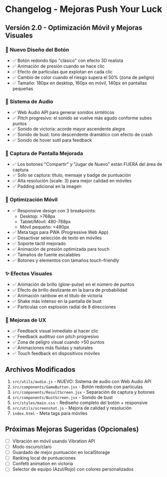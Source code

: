 # Changelog - Mejoras Push Your Luck

## Versión 2.0 - Optimización Móvil y Mejoras Visuales

### 🎨 Nuevo Diseño del Botón

- ✅ Botón redondo tipo "clásico" con efecto 3D realista
- ✅ Animación de presión cuando se hace clic
- ✅ Efecto de partículas que explotan en cada clic
- ✅ Cambio de color cuando el riesgo supera el 50% (zona de peligro)
- ✅ Tamaño: 180px en desktop, 160px en móvil, 140px en pantallas pequeñas

### 🎵 Sistema de Audio

- ✅ Web Audio API para generar sonidos sintéticos
- ✅ Pitch progresivo: el sonido se vuelve más agudo conforme subes puntos
- ✅ Sonido de victoria: acorde mayor ascendente alegre
- ✅ Sonido de bust: tono descendente dramático con efecto de crash
- ✅ Sonido de hover sutil para feedback

### 📸 Captura de Pantalla Mejorada

- ✅ Los botones "Compartir" y "Jugar de Nuevo" están FUERA del área de captura
- ✅ Solo se captura: título, mensaje y badge de puntuación
- ✅ Alta resolución (scale: 3) para mejor calidad en móviles
- ✅ Padding adicional en la imagen

### 📱 Optimización Móvil

- ✅ Responsive design con 3 breakpoints:
  - Desktop: >768px
  - Tablet/Móvil: 480-768px
  - Móvil pequeño: <480px
- ✅ Meta tags para PWA (Progressive Web App)
- ✅ Desactivar selección de texto en móviles
- ✅ Soporte táctil mejorado
- ✅ Animación de presión optimizada para touch
- ✅ Tamaños de fuente escalables
- ✅ Botones y elementos con tamaños touch-friendly

### ✨ Efectos Visuales

- ✅ Animación de brillo (glow-pulse) en el número de puntos
- ✅ Efecto de brillo deslizante en la barra de probabilidad
- ✅ Animación rainbow en el título de victoria
- ✅ Shake más intenso en la pantalla de bust
- ✅ Partículas con explosión radial de 8 direcciones

### 🎯 Mejoras de UX

- ✅ Feedback visual inmediato al hacer clic
- ✅ Feedback auditivo con pitch progresivo
- ✅ Zona de peligro visual cuando >50 puntos
- ✅ Animaciones más fluidas y naturales
- ✅ Touch feedback en dispositivos móviles

## Archivos Modificados

1. `src/utils/audio.js` - NUEVO: Sistema de audio con Web Audio API
2. `src/components/GameButton.jsx` - Botón redondo con partículas
3. `src/components/ResultScreen.jsx` - Separación de captura y botones
4. `src/components/BustScreen.jsx` - Sonido de bust
5. `src/styles/main.css` - Rediseño completo del botón + responsive
6. `src/utils/screenshot.js` - Mejora de calidad y resolución
7. `index.html` - Meta tags para móviles

## Próximas Mejoras Sugeridas (Opcionales)

- [ ] Vibración en móvil usando Vibration API
- [ ] Modo oscuro/claro
- [ ] Guardado de mejor puntuación en localStorage
- [ ] Ranking local de puntuaciones
- [ ] Confetti animation en victoria
- [ ] Selector de equipo (Azul/Rojo) con colores personalizados
